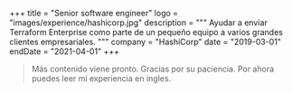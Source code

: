 +++
title = "Senior software engineer"
logo = "images/experience/hashicorp.jpg"
description = """
Ayudar a enviar Terraform Enterprise como parte de un pequeño equipo a varios
grandes clientes empresariales.
"""
company = "HashiCorp"
date = "2019-03-01"
endDate = "2021-04-01"
+++

> Más contenido viene pronto. Gracias por su paciencia. Por ahora puedes leer mi
> experiencia en ingles.
